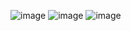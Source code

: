 ![image](https://user-images.githubusercontent.com/40969203/103438533-26c20200-4c77-11eb-827b-cf96e78a2fb1.png)
![image](https://user-images.githubusercontent.com/40969203/103438537-30e40080-4c77-11eb-9499-e8ca42d4ae97.png)
![image](https://user-images.githubusercontent.com/40969203/103438539-36414b00-4c77-11eb-9778-7bd0216983e9.png)
